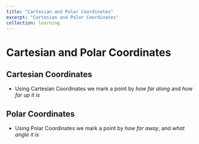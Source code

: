 ```yaml
---
title: "Cartesian and Polar Coordinates"
excerpt: "Cartesian and Polar Coordinates"
collection: learning
---
```


Cartesian and Polar Coordinates
======

Cartesian Coordinates
---
- Using Cartesian Coordinates we mark a point by *how far along* and *how far up it is*

Polar Coordinates
---
- Using Polar Coordinates we mark a point by *how far away*, and *what angle it is*